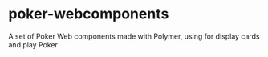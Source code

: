poker-webcomponents
===================

A set of Poker Web components made with Polymer, using for display cards and play Poker
